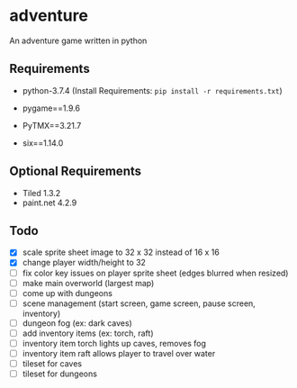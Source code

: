 # adventure
An adventure game written in python

## Requirements
* python-3.7.4
(Install Requirements: `pip install -r requirements.txt`)

* pygame==1.9.6
* PyTMX==3.21.7
* six==1.14.0

## Optional Requirements
* Tiled 1.3.2
* paint.net 4.2.9

## Todo
- [x] scale sprite sheet image to 32 x 32 instead of 16 x 16
- [x] change player width/height to 32
- [ ] fix color key issues on player sprite sheet (edges blurred when resized)
- [ ] make main overworld (largest map)
- [ ] come up with dungeons
- [ ] scene management (start screen, game screen, pause screen, inventory)
- [ ] dungeon fog (ex: dark caves)
- [ ] add inventory items (ex: torch, raft)
- [ ] inventory item torch lights up caves, removes fog
- [ ] inventory item raft allows player to travel over water
- [ ] tileset for caves
- [ ] tileset for dungeons